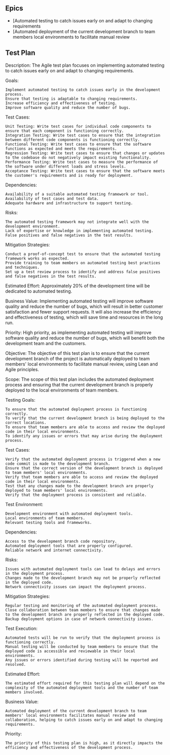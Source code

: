 ## Epics
* [Automated testing to catch issues early on and adapt to changing requirements
* [Automated deployment of the current development branch to team members local environments to facilitate manual review

## Test Plan

Description:
The Agile test plan focuses on implementing automated testing to catch issues early on and adapt to changing requirements.

Goals:

    Implement automated testing to catch issues early in the development process.
    Ensure that testing is adaptable to changing requirements.
    Increase efficiency and effectiveness of testing.
    Improve software quality and reduce the number of bugs.

Test Cases:

    Unit Testing: Write test cases for individual code components to ensure that each component is functioning correctly.
    Integration Testing: Write test cases to ensure that the integration between different code components is functioning correctly.
    Functional Testing: Write test cases to ensure that the software functions as expected and meets the requirements.
    Regression Testing: Write test cases to ensure that changes or updates to the codebase do not negatively impact existing functionality.
    Performance Testing: Write test cases to measure the performance of the software under different loads and stress levels.
    Acceptance Testing: Write test cases to ensure that the software meets the customer's requirements and is ready for deployment.

Dependencies:

    Availability of a suitable automated testing framework or tool.
    Availability of test cases and test data.
    Adequate hardware and infrastructure to support testing.

Risks:

    The automated testing framework may not integrate well with the development environment.
    Lack of expertise or knowledge in implementing automated testing.
    False positives and false negatives in the test results.

Mitigation Strategies:

    Conduct a proof-of-concept test to ensure that the automated testing framework works as expected.
    Provide training to team members on automated testing best practices and techniques.
    Set up a test review process to identify and address false positives and false negatives in the test results.

Estimated Effort:
Approximately 20% of the development time will be dedicated to automated testing.

Business Value:
Implementing automated testing will improve software quality and reduce the number of bugs, which will result in better customer satisfaction and fewer support requests. It will also increase the efficiency and effectiveness of testing, which will save time and resources in the long run.

Priority:
High priority, as implementing automated testing will improve software quality and reduce the number of bugs, which will benefit both the development team and the customers.

Objective:
The objective of this test plan is to ensure that the current development branch of the project is automatically deployed to team members' local environments to facilitate manual review, using Lean and Agile principles.

Scope:
The scope of this test plan includes the automated deployment process and ensuring that the current development branch is properly deployed to the local environments of team members.

Testing Goals:

    To ensure that the automated deployment process is functioning correctly.
    To verify that the current development branch is being deployed to the correct locations.
    To ensure that team members are able to access and review the deployed code in their local environments.
    To identify any issues or errors that may arise during the deployment process.

Test Cases:

    Verify that the automated deployment process is triggered when a new code commit is made to the development branch.
    Ensure that the correct version of the development branch is deployed to team members' local environments.
    Verify that team members are able to access and review the deployed code in their local environments.
    Test that any changes made to the development branch are properly deployed to team members' local environments.
    Verify that the deployment process is consistent and reliable.

Test Environment:

    Development environment with automated deployment tools.
    Local environments of team members.
    Relevant testing tools and frameworks.

Dependencies:

    Access to the development branch code repository.
    Automated deployment tools that are properly configured.
    Reliable network and internet connectivity.

Risks:

    Issues with automated deployment tools can lead to delays and errors in the deployment process.
    Changes made to the development branch may not be properly reflected in the deployed code.
    Network connectivity issues can impact the deployment process.

Mitigation Strategies:

    Regular testing and monitoring of the automated deployment process.
    Close collaboration between team members to ensure that changes made to the development branch are properly reflected in the deployed code.
    Backup deployment options in case of network connectivity issues.

Test Execution:

    Automated tests will be run to verify that the deployment process is functioning correctly.
    Manual testing will be conducted by team members to ensure that the deployed code is accessible and reviewable in their local environments.
    Any issues or errors identified during testing will be reported and resolved.

Estimated Effort:

    The estimated effort required for this testing plan will depend on the complexity of the automated deployment tools and the number of team members involved.

Business Value:

    Automated deployment of the current development branch to team members' local environments facilitates manual review and collaboration, helping to catch issues early on and adapt to changing requirements.

Priority:

    The priority of this testing plan is high, as it directly impacts the efficiency and effectiveness of the development process.
